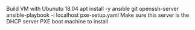 Build VM with Ubunutu 18.04
apt install -y ansible git openssh-server
ansible-playbook -i localhost pxe-setup.yaml
Make sure this server is the DHCP server
PXE boot machine to install
